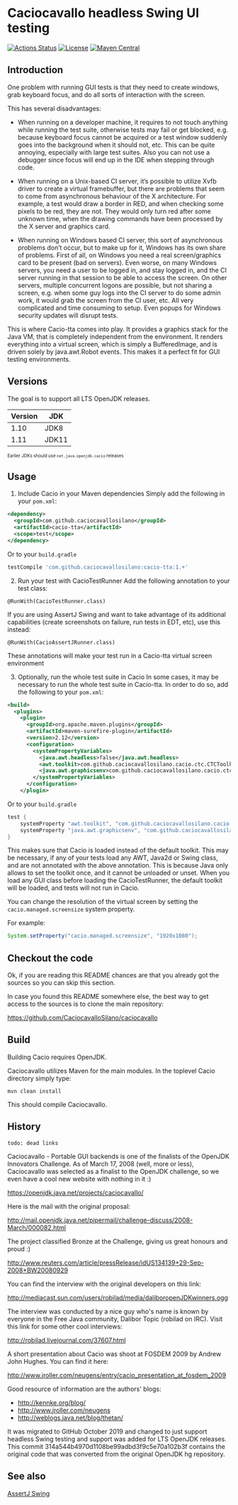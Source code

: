 # Caciocavallo headless Swing UI testing

[![Actions Status](https://github.com/CaciocavalloSilano/caciocavallo/workflows/Java%20CI/badge.svg)](https://github.com/CaciocavalloSilano/caciocavallo/actions)
[![License](https://img.shields.io/github/license/CaciocavalloSilano/caciocavallo.svg)](https://raw.githubusercontent.com/CaciocavalloSilano/caciocavallo/master/LICENSE)
[![Maven Central](https://maven-badges.herokuapp.com/maven-central/com.github.caciocavallosilano/cacio-tta/badge.svg)](https://maven-badges.herokuapp.com/maven-central/com.github.caciocavallosilano/cacio-tta)

## Introduction

One problem with running GUI tests is that they need to create windows, grab keyboard focus, and do all sorts of interaction with the screen. 

This has several disadvantages:
 * When running on a developer machine, it requires to not touch anything while running the test suite, otherwise tests may fail or get blocked, 
 e.g. because keyboard focus cannot be acquired or a test window suddenly goes into the background when it should not, etc. 
 This can be quite annoying, especially with large test suites. Also you can not use a debugger since focus will end up in the IDE when stepping through code.
 
 * When running on a Unix-based CI server, it’s possible to utilize Xvfb driver to create a virtual framebuffer, 
 but there are problems that seem to come from asynchronous behaviour of the X architecture. 
 For example, a test would draw a border in RED, and when checking some pixels to be red, they are not. 
 They would only turn red after some unknown time, when the drawing commands have been processed by the X server and graphics card.
 * When running on Windows based CI server, this sort of asynchronous problems don’t occur, but to make up for it, Windows has its own share of problems. 
 First of all, on Windows you need a real screen/graphics card to be present (bad on servers). 
 Even worse, on many Windows servers, you need a user to be logged in, and stay logged in, and the CI server running in that session to be able to access the screen. 
 On other servers, multiple concurrent logons are possible, but not sharing a screen, e.g. when some guy logs into the CI server to do some admin work, 
 it would grab the screen from the CI user, etc. All very complicated and time consuming to setup. Even popups for Windows security updates will disrupt tests.

This is where Cacio-tta comes into play. It provides a graphics stack for the Java VM, that is completely independent from the environment. 
It renders everything into a virtual screen, which is simply a BufferedImage, and is driven solely by java.awt.Robot events. 
This makes it a perfect fit for GUI testing environments.

## Versions

The goal is to support all LTS OpenJDK releases.

Version      | JDK
------------ | -------------
1.10         | JDK8
1.11         | JDK11

<sub><sup>Earlier JDKs should use `net.java.openjdk.cacio` releases</sup></sub>

## Usage

1. Include Cacio in your Maven dependencies
Simply add the following in your `pom.xml`:
```xml
<dependency>
  <groupId>com.github.caciocavallosilano</groupId>
  <artifactId>cacio-tta</artifactId>
  <scope>test</scope>
</dependency>
```

Or to your `build.gradle`

```groovy
testCompile 'com.github.caciocavallosilano:cacio-tta:1.+'
```

2. Run your test with CacioTestRunner
Add the following annotation to your test class:

`@RunWith(CacioTestRunner.class)`

If you are using AssertJ Swing and want to take advantage of its additional capabilities (create screenshots on failure, run tests in EDT, etc), use this instead:

`@RunWith(CacioAssertJRunner.class)`

These annotations will make your test run in a Cacio-tta virtual screen environment

3. Optionally, run the whole test suite in Cacio
In some cases, it may be necessary to run the whole test suite in Cacio-tta. In order to do so, add the following to your `pom.xml`:

```xml
<build>
  <plugins>
    <plugin>
      <groupId>org.apache.maven.plugins</groupId>
      <artifactId>maven-surefire-plugin</artifactId>
      <version>2.12</version>
      <configuration>
        <systemPropertyVariables>
          <java.awt.headless>false</java.awt.headless>
          <awt.toolkit>com.github.caciocavallosilano.cacio.ctc.CTCToolkit</awt.toolkit>
          <java.awt.graphicsenv>com.github.caciocavallosilano.cacio.ctc.CTCGraphicsEnvironment</java.awt.graphicsenv>
        </systemPropertyVariables>
      </configuration>
    </plugin>
```

Or to your `build.gradle`

```groovy
test {
    systemProperty "awt.toolkit", "com.github.caciocavallosilano.cacio.ctc.CTCToolkit"
    systemProperty "java.awt.graphicsenv", "com.github.caciocavallosilano.cacio.ctc.CTCGraphicsEnvironment"
}
```
This makes sure that Cacio is loaded instead of the default toolkit. This may be necessary, if any of your tests load any AWT, Java2d or Swing class, and are not annotated with the above annotation. 
This is because Java only allows to set the toolkit once, and it cannot be unloaded or unset. When you load any GUI class before loading the CacioTestRunner, the default toolkit will be loaded, and tests will not run in Cacio.

You can change the resolution of the virtual screen by setting the `cacio.managed.screensize` system property.

For example:
```java
System.setProperty("cacio.managed.screensize", "1920x1080");
```

## Checkout the code

Ok, if you are reading this README chances are that you already got the sources
so you can skip this section.

In case you found this README somewhere else, the best way to get access
to the sources is to clone the main repository:

https://github.com/CaciocavalloSilano/caciocavallo

## Build

Building Cacio requires OpenJDK.

Caciocavallo utilizes Maven for the main modules. In the toplevel Cacio
directory simply type:

`mvn clean install`

This should compile Caciocavallo.

## History

`todo: dead links`

Caciocavallo - Portable GUI backends is one of the finalists of the
OpenJDK Innovators Challenge. As of March 17, 2008 (well, more or
less), Caciocavallo was selected as a finalist to the OpenJDK
challenge, so we even have a cool new website with nothing in it :)

https://openjdk.java.net/projects/caciocavallo/

Here is the mail with the original proposal:

http://mail.openjdk.java.net/pipermail/challenge-discuss/2008-March/000082.html

The project classified Bronze at the Challenge, giving us great honours and
proud :)

http://www.reuters.com/article/pressRelease/idUS134139+29-Sep-2008+BW20080929

You can find the interview with the original developers on this link:

http://mediacast.sun.com/users/robilad/media/daliboropenJDKwinners.ogg

The interview was conducted by a nice guy who's name is known by everyone in
the Free Java community, Dalibor Topic (robilad on IRC). Visit this link
for some other cool interviews:

http://robilad.livejournal.com/37607.html

A short presentation about Cacio was shoot at FOSDEM 2009 by Andrew John Hughes.
You can find it here:

http://www.jroller.com/neugens/entry/cacio_presentation_at_fosdem_2009

Good resource of information are the authors' blogs:

 * http://kennke.org/blog/
 * http://www.jroller.com/neugens
 * http://weblogs.java.net/blog/thetan/

It was migrated to GitHub October 2019 and changed to just support headless Swing testing and support was added for LTS OpenJDK releases.
This commit 314a544b4970d1108be99adbd3f9c5e70a102b3f contains the original code that was converted from the original OpenJDK hg repository.


## See also

[AssertJ Swing](https://joel-costigliola.github.io/assertj/assertj-swing.html)
